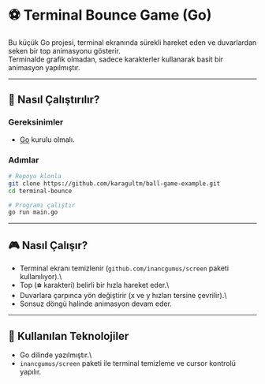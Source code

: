 # ⚽ Terminal Bounce Game (Go)

Bu küçük Go projesi, terminal ekranında sürekli hareket eden ve
duvarlardan seken bir top animasyonu gösterir.\
Terminalde grafik olmadan, sadece karakterler kullanarak basit bir
animasyon yapılmıştır.

------------------------------------------------------------------------

## 🚀 Nasıl Çalıştırılır?

### Gereksinimler

-   [Go](https://go.dev/dl/) kurulu olmalı.

### Adımlar

``` bash
# Repoyu klonla
git clone https://github.com/karagultm/ball-game-example.git
cd terminal-bounce

# Programı çalıştır
go run main.go
```

------------------------------------------------------------------------

## 🎮 Nasıl Çalışır?

-   Terminal ekranı temizlenir (`github.com/inancgumus/screen` paketi
    kullanılıyor).\
-   Top (`⚽` karakteri) belirli bir hızla hareket eder.\
-   Duvarlara çarpınca yön değiştirir (x ve y hızları tersine
    çevrilir).\
-   Sonsuz döngü halinde animasyon devam eder.

------------------------------------------------------------------------

## 📌 Kullanılan Teknolojiler

-   Go dilinde yazılmıştır.\
-   `inancgumus/screen` paketi ile terminal temizleme ve cursor kontrolü
    yapılır.
